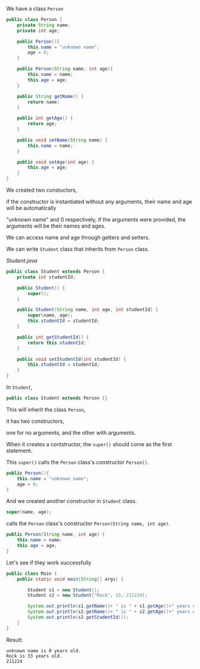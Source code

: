 We have a class `Person`

```java
public class Person {
    private String name;
    private int age;

    public Person(){
        this.name = "unknown name";
        age = 0;
    }

    public Person(String name, int age){
        this.name = name;
        this.age = age;
    }

    public String getName() {
        return name;
    }

    public int getAge() {
        return age;
    }

    public void setName(String name) {
        this.name = name;
    }

    public void setAge(int age) {
        this.age = age;
    }
}
```

We created two constuctors, 

if the constructor is instantiated without any arguments, their name and age will be automatically

"unknown name" and 0 respectively, if the arguments were provided, the arguments will be their names and ages.

We can access name and age through getters and setters.

We can write `Student` class that inherits from `Person` class.

<em>Student.java</em>

```java
public class Student extends Person {
    private int studentId;

    public Student() {
        super();
    }

    public Student(String name, int age, int studentId) {
        super(name, age);
        this.studentId = studentId;
    }

    public int getStudentId() {
        return this.studentId;
    }

    public void setStudentId(int studentId) {
        this.studentId = studentId;
    }
}
```

In `Student`,

```java
public class Student extends Person {}
```

This will inherit the class `Person`,

it has two constructors, 

one for no arguments, and the other with arguments.

When it creates a contstructor, the `super()` should come as the first statement.

This `super()` calls the `Person` class's constructor `Person()`.

```java
public Person(){
    this.name = "unknown name";
    age = 0;
}
```
And we created another constructor in `Student` class.

```java
super(name, age);
```

calls the `Person` class's constructor `Person(String name, int age)`.

```java
public Person(String name, int age) {
    this.name = name;
    this.age = age;
}
```

Let's see if they work successfully

```java
public class Main {
    public static void main(String[] args) {

        Student s1 = new Student();
        Student s2 = new Student("Rock", 33, 211224);

        System.out.println(s1.getName()+ " is " + s1.getAge()+" years old.");
        System.out.println(s2.getName()+ " is " + s2.getAge()+" years old.");
        System.out.println(s2.getStudentId());
    }
}
```

Result:

```
unknown name is 0 years old.
Rock is 33 years old.
211224
```
